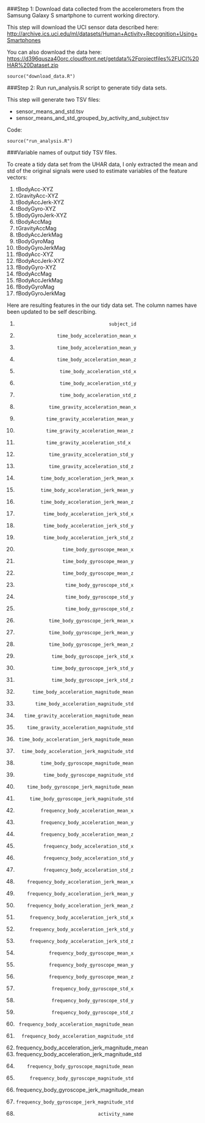 ###Step 1: Download data collected from the accelerometers from the Samsung Galaxy S smartphone to current working directory.

This step will download the UCI sensor data described here:
http://archive.ics.uci.edu/ml/datasets/Human+Activity+Recognition+Using+Smartphones 

You can also download the data here:
https://d396qusza40orc.cloudfront.net/getdata%2Fprojectfiles%2FUCI%20HAR%20Dataset.zip 

    source("download_data.R")
    	
###Step 2: Run run_analysis.R script to generate tidy data sets.

This step will generate two TSV files:

* sensor_means_and_std.tsv
* sensor_means_and_std_grouped_by_activity_and_subject.tsv

Code:

    source("run_analysis.R")
  
###Variable names of output tidy TSV files.

To create a tidy data set from the UHAR data, I only extracted the mean and std of 
the original signals were used to estimate variables of the feature vectors:

1. tBodyAcc-XYZ
2. tGravityAcc-XYZ
3. tBodyAccJerk-XYZ
4. tBodyGyro-XYZ
5. tBodyGyroJerk-XYZ
6. tBodyAccMag
7. tGravityAccMag
8. tBodyAccJerkMag
9. tBodyGyroMag
10. tBodyGyroJerkMag
11. fBodyAcc-XYZ
12. fBodyAccJerk-XYZ
13. fBodyGyro-XYZ
14. fBodyAccMag
15. fBodyAccJerkMag
16. fBodyGyroMag
17. fBodyGyroJerkMag

Here are resulting features in the our tidy data set. The column names have been updated to be self describing.

1.                                       subject_id
2.                    time_body_acceleration_mean_x
3.                    time_body_acceleration_mean_y
4.                    time_body_acceleration_mean_z
5.                     time_body_acceleration_std_x
6.                     time_body_acceleration_std_y
7.                     time_body_acceleration_std_z
8.                 time_gravity_acceleration_mean_x
9.                time_gravity_acceleration_mean_y
10.                time_gravity_acceleration_mean_z
11.                time_gravity_acceleration_std_x
12.                 time_gravity_acceleration_std_y
13.                 time_gravity_acceleration_std_z
14.              time_body_acceleration_jerk_mean_x
15.              time_body_acceleration_jerk_mean_y
16.              time_body_acceleration_jerk_mean_z
17.               time_body_acceleration_jerk_std_x
18.               time_body_acceleration_jerk_std_y
19.               time_body_acceleration_jerk_std_z
20.                      time_body_gyroscope_mean_x
21.                      time_body_gyroscope_mean_y
22.                      time_body_gyroscope_mean_z
23.                       time_body_gyroscope_std_x
24.                       time_body_gyroscope_std_y
25.                       time_body_gyroscope_std_z
26.                 time_body_gyroscope_jerk_mean_x
27.                 time_body_gyroscope_jerk_mean_y
28.                 time_body_gyroscope_jerk_mean_z
29.                  time_body_gyroscope_jerk_std_x
30.                  time_body_gyroscope_jerk_std_y
31.                  time_body_gyroscope_jerk_std_z
32.           time_body_acceleration_magnitude_mean
33.            time_body_acceleration_magnitude_std
34.        time_gravity_acceleration_magnitude_mean
35.         time_gravity_acceleration_magnitude_std
36.      time_body_acceleration_jerk_magnitude_mean
37.       time_body_acceleration_jerk_magnitude_std
38.              time_body_gyroscope_magnitude_mean
39.               time_body_gyroscope_magnitude_std
40.         time_body_gyroscope_jerk_magnitude_mean
41.          time_body_gyroscope_jerk_magnitude_std
42.              frequency_body_acceleration_mean_x
43.              frequency_body_acceleration_mean_y
44.              frequency_body_acceleration_mean_z
45.               frequency_body_acceleration_std_x
46.               frequency_body_acceleration_std_y
47.               frequency_body_acceleration_std_z
48.         frequency_body_acceleration_jerk_mean_x
49.         frequency_body_acceleration_jerk_mean_y
50.         frequency_body_acceleration_jerk_mean_z
51.          frequency_body_acceleration_jerk_std_x
52.          frequency_body_acceleration_jerk_std_y
53.          frequency_body_acceleration_jerk_std_z
54.                 frequency_body_gyroscope_mean_x
55.                 frequency_body_gyroscope_mean_y
56.                 frequency_body_gyroscope_mean_z
57.                  frequency_body_gyroscope_std_x
58.                  frequency_body_gyroscope_std_y
59.                  frequency_body_gyroscope_std_z
60.      frequency_body_acceleration_magnitude_mean
61.       frequency_body_acceleration_magnitude_std
62. frequency_body_acceleration_jerk_magnitude_mean
63.  frequency_body_acceleration_jerk_magnitude_std
64.         frequency_body_gyroscope_magnitude_mean
65.          frequency_body_gyroscope_magnitude_std
66.    frequency_body_gyroscope_jerk_magnitude_mean
67.     frequency_body_gyroscope_jerk_magnitude_std
68.                                   activity_name
